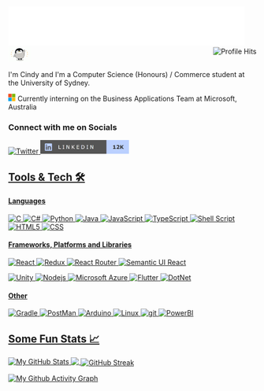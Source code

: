 <img src ="https://github.com/CindyU-beep/CindyU-beep/blob/main/greeting.svg"><img src="https://github.com/CindyU-beep/CindyU-beep/blob/main/penguin.gif" width="45px" height="30px"/><img align="right" alt="Profile Hits" src="https://komarev.com/ghpvc/?username=cindyu-beep&color=36bcf7&style=circle"></h2>

<p> I'm Cindy and I'm a Computer Science (Honours) / Commerce student at the University of Sydney. </p>
 
<img src="https://github.com/CindyU-beep/CindyU-beep/blob/main/msftlogo.png" width="15px" height="15px" /> Currently interning on the Business Applications Team at Microsoft, Australia
 

<h3>Connect with me on Socials</h3>
 <a href="https://twitter.com/intent/follow?screen_name=cindy1um&tw_p=followbutton"><img alt="Twitter" src="https://img.shields.io/twitter/follow/cindy1um?color=BBD0FF&logo=twitter&logoColor=BBD0FF&style=for-the-badge" /> 
  <a href="https://www.linkedin.com/in/cindyum/"><img alt="LinkedIn" src="https://github.com/CindyU-beep/CindyU-beep/blob/main/linkedin.png" width="180px" height="28px" />


##	Tools & Tech &#x1F6E0;
<p>
  <h4>Languages</h4> 
  <img alt="C" src="https://img.shields.io/badge/-C-%2300599C.svg?style=flat-square&logo=c&logoColor=white" />
  <img alt="C#" src="https://img.shields.io/badge/-C%23-%23239120.svg?style=flat-square&logo=csharp&logoColor=white" />
  <img alt="Python" src="https://img.shields.io/badge/-Python-3670A0?style=flat-square&logo=Python&logoColor=ffdd54" />
  <img alt="Java" src="https://img.shields.io/badge/-Java-45b8d8?style=flat-square&logo=java&logoColor=white" />
  <img alt="JavaScript" src="https://img.shields.io/badge/-Javascript-d81e5b?style=flat-square&logo=javascript&logoColor=white" />
  <img alt="TypeScript" src="https://img.shields.io/badge/-TypeScript-007ACC?style=flat-square&logo=typescript&logoColor=white" />
  <img alt="Shell Script" src="https://img.shields.io/badge/-Shell_Script-%23121011.svg?style=flat-square&logo=gnu-bash&logoColor=white" />
  <img alt="HTML5" src="https://img.shields.io/badge/-HTML5-E34F26?style=flat-square&logo=HTML5&logoColor=white" />
  <img alt="CSS" src="https://img.shields.io/badge/-CSS-1572B6?style=flat-square&logo=CSS3&logoColor=white" />

  <h4>Frameworks, Platforms and Libraries</h4> 
  <img alt="React" src="https://img.shields.io/badge/-React-%2320232a.svg?style=flat-square&logo=React&logoColor=%2361DAFB" />
  <img alt="Redux" src="https://img.shields.io/badge/-Redux-%23593d88.svg?style=flat-square&logo=redux&logoColor=white" />
  <img alt="React Router" src="https://img.shields.io/badge/-React_Router-CA4245?style=flat-square&logo=react-router&logoColor=white" />
  <img alt="Semantic UI React" src="https://img.shields.io/badge/-Semantic%20UI%20React-%2335BDB2.svg?style=flat-square&logo=SemanticUIReact&logoColor=white" />
  <p/>
  <img alt="Unity" src="https://img.shields.io/badge/-Unity-%23000000.svg?style=flat-square&logo=unity&logoColor=white" />
  <img alt="Nodejs" src="https://img.shields.io/badge/-Nodejs-43853d?style=flat-square&logo=Node.js&logoColor=white" />
  <img alt="Microsoft Azure" src="https://img.shields.io/badge/-Microsoft Azure-4169E1?style=flat-square&logo=microsoft-azure&logoColor=white" />
  <img alt="Flutter" src="https://img.shields.io/badge/-Flutter-027DFD?style=flat-square&logo=flutter&logoColor=white" />
  <img alt="DotNet" src="https://img.shields.io/badge/.NET-5C2D91?style=flat-square&logo=.net&logoColor=white" />
   
  <h4>Other</h4>
  <img alt="Gradle" src="https://img.shields.io/badge/-Gradle-02303A.svg?style=flat-square&logo=gradle&logoColor=white" />
  <img alt="PostMan" src="https://img.shields.io/badge/-Postman-FF6C37?style=flat-square&logo=postman&logoColor=white" />
  <img alt="Arduino" src="https://img.shields.io/badge/-Arduino-00979D?style=flat-square&logo=arduino&logoColor=white" />
  <img alt="Linux" src="https://img.shields.io/badge/-Linux-yellow?style=flat-square&logo=linux&logoColor=white" />
  <img alt="git" src="https://img.shields.io/badge/-Git-F05032?style=flat-square&logo=git&logoColor=white" />
  <img alt="PowerBI" src="https://img.shields.io/badge/-PowerBI-%23F7A41D.svg?style=flat-square&logo=powerbi&logoColor=white" />

  

</p>
 

## Some Fun Stats  &#x1f4c8;
<img align="top" src="https://github-readme-stats.vercel.app/api?username=CindyU-beep&show_icons=true&line_height=27&count_private=true&title_color=1f007a&text_color=ffffff&icon_color=ffffff&bg_color=c8b6ff&custom_title=My%20Github%20Stats" alt="My GitHub Stats" />

<img align="top" src="https://github-readme-stats.vercel.app/api/top-langs/?username=CindyU-beep&title_color=1f007a&text_color=ffffff&icon_color=ffffff&bg_color=c8b6ff&langs_count=3" />

<!-- &layout=compact -->
<img align="center" img src="https://streak-stats.demolab.com/?user=cindyu-beep&amp;background=b8c0ff&amp;fire=1f007a&amp;ring=1f007a&amp;currStreakNum=ffffff&amp;currStreakLabel=ffffff&amp;theme=dark&amp;dates=1f007a" alt="GitHub Streak">
<p></p>
<img align="center" img src="https://activity-graph.herokuapp.com/graph?username=CindyU-beep&amp;bg_color=b8c0ff&amp;color=ffffff&amp;line=7547ff&amp;point=1f007a&amp;custom_title=My%20Github%20Activity%20Graph" alt="My Github Activity Graph">

<!--
**CindyU-beep/CindyU-beep** is a ✨ _special_ ✨ repository because its `README.md` (this file) appears on your GitHub profile.

Here are some ideas to get you started:

- 🔭 I’m currently working on ...
- 🌱 I’m currently learning ...
- 👯 I’m looking to collaborate on ...
- 🤔 I’m looking for help with ...
- 💬 Ask me about ...
- 📫 How to reach me: ...
- 😄 Pronouns: ...
- ⚡ Fun fact: ...
-->

